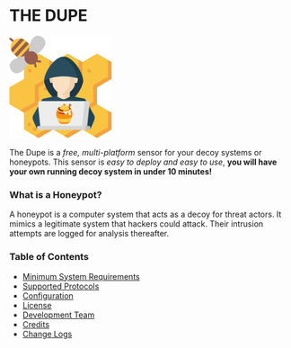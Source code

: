 # THE DUPE
[logo]:https://github.com/BV5Tl0N/TheDupe/blob/main/thedupe.png
![logo]

The Dupe is a *free, multi-platform* sensor for your decoy systems or honeypots. This sensor is *easy to deploy and easy to use*, **you will have your own running decoy system in under 10 minutes!**

### What is a Honeypot?
A honeypot is a computer system that acts as a decoy for threat actors. It mimics a legitimate system that hackers could attack. Their intrusion attempts are logged for analysis thereafter. 

### Table of Contents
* [Minimum System Requirements](https://github.com/BV5Tl0N/TheDupe/wiki/Minimum-System-Requirements)
* [Supported Protocols](https://github.com/BV5Tl0N/TheDupe/wiki/Supported-Protocols)
* [Configuration](https://github.com/BV5Tl0N/TheDupe/wiki/Configuration)
* [License](https://github.com/BV5Tl0N/TheDupe/wiki/License)
* [Development Team](https://github.com/BV5Tl0N/TheDupe/wiki/Development-Team)
* [Credits](https://github.com/BV5Tl0N/TheDupe/wiki/Credits)
* [Change Logs](https://github.com/BV5Tl0N/TheDupe/wiki/Change-Logs)
